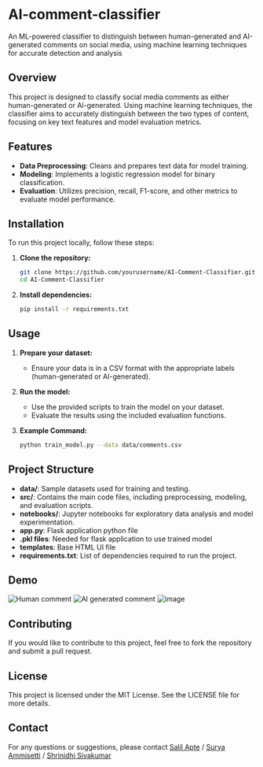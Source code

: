 # AI-comment-classifier
An ML-powered classifier to distinguish between human-generated and AI-generated comments on social media, using machine learning techniques for accurate detection and analysis

## Overview
This project is designed to classify social media comments as either human-generated or AI-generated. Using machine learning techniques, the classifier aims to accurately distinguish between the two types of content, focusing on key text features and model evaluation metrics.

## Features
- **Data Preprocessing**: Cleans and prepares text data for model training.
- **Modeling**: Implements a logistic regression model for binary classification.
- **Evaluation**: Utilizes precision, recall, F1-score, and other metrics to evaluate model performance.

## Installation
To run this project locally, follow these steps:

1. **Clone the repository:**
   ```bash
   git clone https://github.com/yourusername/AI-Comment-Classifier.git
   cd AI-Comment-Classifier
   ```

2. **Install dependencies:**
   ```bash
   pip install -r requirements.txt
   ```

## Usage
1. **Prepare your dataset:** 
   - Ensure your data is in a CSV format with the appropriate labels (human-generated or AI-generated).

2. **Run the model:**
   - Use the provided scripts to train the model on your dataset.
   - Evaluate the results using the included evaluation functions.

3. **Example Command:**
   ```bash
   python train_model.py --data data/comments.csv
   ```

## Project Structure
- **data/**: Sample datasets used for training and testing.
- **src/**: Contains the main code files, including preprocessing, modeling, and evaluation scripts.
- **notebooks/**: Jupyter notebooks for exploratory data analysis and model experimentation.
- **app.py**: Flask application python file
- **.pkl files**: Needed for flask application to use trained model
- **templates**: Base HTML UI file
- **requirements.txt**: List of dependencies required to run the project.

## Demo

![Human comment](https://github.com/user-attachments/assets/04bc7448-ac51-4955-8ae6-a3d9f46e29b1)
![AI generated comment](https://github.com/user-attachments/assets/8a5179f4-e1db-412f-8d02-fa0fbd954650)
![image](https://github.com/user-attachments/assets/9a5471da-1678-4785-b1bf-fb71e41895d6)

## Contributing
If you would like to contribute to this project, feel free to fork the repository and submit a pull request.

## License
This project is licensed under the MIT License. See the LICENSE file for more details.

## Contact
For any questions or suggestions, please contact [Salil Apte](mailto:salil.apte99!gmail.com) / [Surya Ammisetti](sammisetti1@student.gsu.edu) / [Shrinidhi Sivakumar](ssivakumar5@student.gsu.edu)
